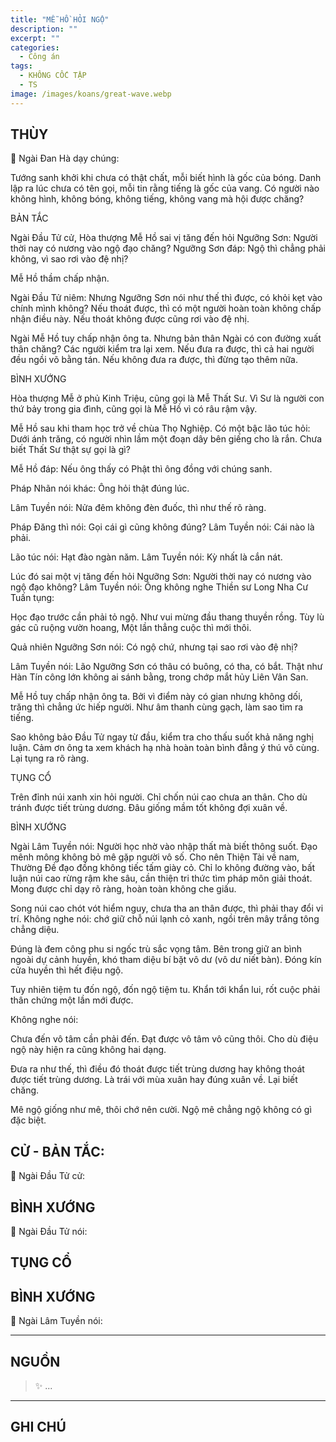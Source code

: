```yaml
---
title: "MỄ HỒ HỎI NGỘ"
description: ""
excerpt: ""
categories:
  - Công án
tags:
  - KHÔNG CỐC TẬP
  - TS 
image: /images/koans/great-wave.webp
---
```


## THÙY

📢 Ngài Đan Hà dạy chúng:

Tướng sanh khởi khi chưa có thật chất, mỗi biết hình là gốc của bóng. Danh lập ra lúc chưa có tên gọi, mỗi tin rằng tiếng là gốc của vang. Có người nào không hình, không bóng, không tiếng, không vang mà hội được chăng?

BẢN TẮC

Ngài Đầu Tử cử, Hòa thượng Mễ Hồ sai vị tăng đến hỏi Ngưỡng Sơn: Người thời nay có nương vào ngộ đạo chăng?
Ngưỡng Sơn đáp: Ngộ thì chẳng phải không, vì sao rơi vào đệ nhị?

Mễ Hồ thầm chấp nhận.

Ngài Đầu Tử niêm: Nhưng Ngưỡng Sơn nói như thế thì được, có khỏi kẹt vào chính mình không? Nếu thoát được, thì có một người hoàn toàn không chấp nhận điều này. Nếu thoát không được cũng rơi vào đệ nhị.

Ngài Mễ Hồ tuy chấp nhận ông ta. Nhưng bản thân Ngài có con đường xuất thân chăng? Các người kiểm tra lại xem. Nếu đưa ra được, thì cả hai người đều ngồi võ bằng tán. Nếu không đưa ra được, thì đừng tạo thêm nữa.

BÌNH XƯỚNG

Hòa thượng Mễ ở phủ Kinh Triệu, cũng gọi là Mễ Thất Sư. Vì Sư là người con thứ bảy trong gia đình, cũng gọi là Mễ Hồ vì có râu rậm vậy.

Mễ Hồ sau khi tham học trở về chùa Thọ Nghiệp. Có một bậc lão túc hỏi: Dưới ánh trăng, có người nhìn lầm một đoạn dây bên giếng cho là rắn. Chưa biết Thất Sư thật sự gọi là gì?

Mễ Hồ đáp: Nếu ông thấy có Phật thì ông đồng với chúng sanh.

Pháp Nhãn nói khác: Ông hỏi thật đúng lúc.

Lâm Tuyền nói: Nửa đêm không đèn đuốc, thì như thế rõ ràng.

Pháp Đăng thì nói: Gọi cái gì cũng không đúng?
Lâm Tuyền nói: Cái nào là phải.

Lão túc nói: Hạt đào ngàn năm.
Lâm Tuyền nói: Kỳ nhất là cắn nát.

Lúc đó sai một vị tăng đến hỏi Ngưỡng Sơn: Người thời nay có nương vào ngộ đạo không?
Lâm Tuyền nói: Ông không nghe Thiền sư Long Nha Cư Tuấn tụng:

Học đạo trước cần phải tỏ ngộ.
Như vui mừng đầu thang thuyền rồng.
Tùy lù gác cũ ruộng vườn hoang,
Một lần thẳng cuộc thì mới thôi.

Quả nhiên Ngưỡng Sơn nói: Có ngộ chứ, nhưng tại sao rơi vào đệ nhị?

Lâm Tuyền nói: Lão Ngưỡng Sơn có thâu có buông, có tha, có bắt. Thật như Hàn Tín công lớn không ai sánh bằng, trong chớp mắt hủy Liên Vân San.

Mễ Hồ tuy chấp nhận ông ta. Bởi vì điểm này có gian nhưng không dối, trăng thì chẳng ức hiếp người. Như âm thanh cùng gạch, làm sao tìm ra tiếng.

Sao không bảo Đầu Tử ngay từ đầu, kiểm tra cho thấu suốt khả năng nghị luận. Cảm ơn ông ta xem khách hạ nhà hoàn toàn bình đẳng ý thú vô cùng. Lại tụng ra rõ ràng.

TỤNG CỔ

Trên đỉnh núi xanh xin hỏi người.
Chỉ chốn núi cao chưa an thân.
Cho dù tránh được tiết trùng dương.
Đâu giống mầm tốt không đợi xuân về.

BÌNH XƯỚNG

Ngài Lâm Tuyền nói: Người học nhờ vào nhập thất mà biết thông suốt. Đạo mênh mông không bỏ mê gặp người vô số. Cho nên Thiện Tài về nam, Thường Đề đạo đồng không tiếc tấm giày cỏ. Chỉ lo không đường vào, bất luận núi cao rừng rậm khe sâu, cần thiện tri thức tìm pháp môn giải thoát. Mong được chỉ dạy rõ ràng, hoàn toàn không che giấu.

Song núi cao chót vót hiểm nguy, chưa tha an thân được, thì phải thay đổi vi trí. Không nghe nói: chớ giữ chỗ núi lạnh cỏ xanh, ngồi trên mây trắng tông chẳng diệu.

Đúng là đem công phu si ngốc trù sắc vọng tâm. Bên trong giữ an bình ngoài dự cảnh huyền, khó tham diệu bí bặt vô dư (vô dư niết bàn). Đóng kín cửa huyền thì hết điệu ngộ.

Tuy nhiên tiệm tu đốn ngộ, đốn ngộ tiệm tu. Khẩn tới khẩn lui, rốt cuộc phải thân chứng một lần mới được.

Không nghe nói:

Chưa đến vô tâm cần phải đến.
Đạt được vô tâm vô cũng thôi.
Cho dù điệu ngộ này hiện ra cũng không hai dạng.

Đưa ra như thế, thì điều đó thoát được tiết trùng dương hay không thoát được tiết trùng dương. Là trái với mùa xuân hay đúng xuân về. Lại biết chăng.

Mê ngộ giống như mê, thôi chớ nên cười.
Ngộ mê chẳng ngộ không có gì đặc biệt.

## CỬ - BẢN TẮC:

📢 Ngài Đầu Tử cử:

> 

## BÌNH XƯỚNG

📢 Ngài Đầu Tử nói:



## TỤNG CỔ

> 

## BÌNH XƯỚNG

📢 Ngài Lâm Tuyền nói:



<hr class="blog-rule" />

## NGUỒN

> ✨ ...

<hr class="blog-rule" />

## GHI CHÚ

[^1]: ⭐️ <a href="/masters/Shaoshan-Huanpu" target="_blank">🔗 TS </a>
